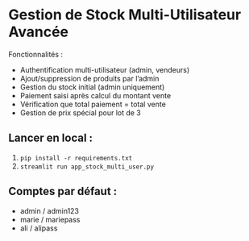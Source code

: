 
# Gestion de Stock Multi-Utilisateur Avancée

Fonctionnalités :
- Authentification multi-utilisateur (admin, vendeurs)
- Ajout/suppression de produits par l’admin
- Gestion du stock initial (admin uniquement)
- Paiement saisi après calcul du montant vente
- Vérification que total paiement = total vente
- Gestion de prix spécial pour lot de 3

## Lancer en local :
1. `pip install -r requirements.txt`
2. `streamlit run app_stock_multi_user.py`

## Comptes par défaut :
- admin / admin123
- marie / mariepass
- ali / alipass
